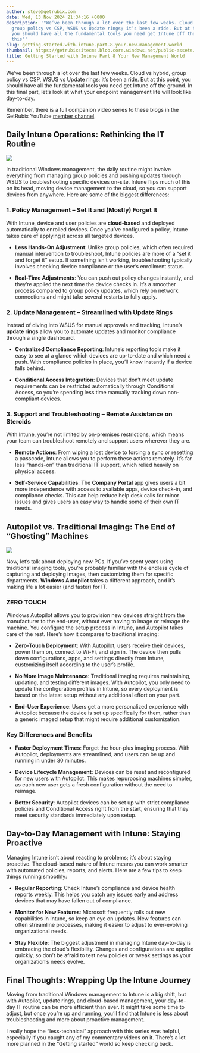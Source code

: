 ```yaml
---
author: steve@getrubix.com
date: Wed, 13 Nov 2024 21:34:16 +0000
description: '"We’ve been through a lot over the last few weeks. Cloud vs hybrid,
  group policy vs CSP, WSUS vs Update rings; it’s been a ride. But at this point,
  you should have all the fundamental tools you need get Intune off the ground. In
  this"'
slug: getting-started-with-intune-part-8-your-new-management-world
thumbnail: https://getrubixsitecms.blob.core.windows.net/public-assets/content/v1/thumbnails/getting-started-with-intune-part-8-your-new-management-world_thumbnail.jpg
title: Getting Started with Intune Part 8 Your New Management World
---
```


We’ve been through a lot over the last few weeks. Cloud vs hybrid, group policy vs CSP, WSUS vs Update rings; it’s been a ride. But at this point, you should have all the fundamental tools you need get Intune off the ground. In this final part, let’s look at what your endpoint management life will look like day-to-day.

Remember, there is a full companion video series to these blogs in the GetRubix YouTube [member channel](https://www.youtube.com/playlist?list=UUMOF6q8UjlE5AFO52ht-G_L6A).

Daily Intune Operations: Rethinking the IT Routine
--------------------------------------------------

![](https://getrubixsitecms.blob.core.windows.net/public-assets/content/v1/5dd365a31aa1fd743bc30b8e/92048788-a8c9-4b43-bcc8-7ff342d57e68/DALL%C2%B7E+2024-11-13+16.01.01+-+A+vibrant+image+illustrating+the+theme+of+changing+a+routine.+A+person+is+depicted+transitioning+from+a+busy%2C+repetitive+schedule+shown+on+the+left+si.png)

In traditional Windows management, the daily routine might involve everything from managing group policies and pushing updates through WSUS to troubleshooting specific devices on-site. Intune flips much of this on its head, moving device management to the cloud, so you can support devices from anywhere. Here are some of the biggest differences:

### 1\. Policy Management – Set It and (Mostly) Forget It

With Intune, device and user policies are **cloud-based** and deployed automatically to enrolled devices. Once you’ve configured a policy, Intune takes care of applying it across all targeted devices.

-   **Less Hands-On Adjustment**: Unlike group policies, which often required manual intervention to troubleshoot, Intune policies are more of a “set it and forget it” setup. If something isn’t working, troubleshooting typically involves checking device compliance or the user’s enrollment status.
    
-   **Real-Time Adjustments**: You can push out policy changes instantly, and they’re applied the next time the device checks in. It’s a smoother process compared to group policy updates, which rely on network connections and might take several restarts to fully apply.
    

### 2\. Update Management – Streamlined with Update Rings

Instead of diving into WSUS for manual approvals and tracking, Intune’s **update rings** allow you to automate updates and monitor compliance through a single dashboard.

-   **Centralized Compliance Reporting**: Intune’s reporting tools make it easy to see at a glance which devices are up-to-date and which need a push. With compliance policies in place, you’ll know instantly if a device falls behind.
    
-   **Conditional Access Integration**: Devices that don’t meet update requirements can be restricted automatically through Conditional Access, so you’re spending less time manually tracking down non-compliant devices.
    

### 3\. Support and Troubleshooting – Remote Assistance on Steroids

With Intune, you’re not limited by on-premises restrictions, which means your team can troubleshoot remotely and support users wherever they are.

-   **Remote Actions**: From wiping a lost device to forcing a sync or resetting a passcode, Intune allows you to perform these actions remotely. It’s far less “hands-on” than traditional IT support, which relied heavily on physical access.
    
-   **Self-Service Capabilities**: The **Company Portal** app gives users a bit more independence with access to available apps, device check-in, and compliance checks. This can help reduce help desk calls for minor issues and gives users an easy way to handle some of their own IT needs.
    

Autopilot vs. Traditional Imaging: The End of “Ghosting” Machines
-----------------------------------------------------------------

![](https://getrubixsitecms.blob.core.windows.net/public-assets/content/v1/5dd365a31aa1fd743bc30b8e/cb826878-7f0e-4fb3-ab26-c162a5a0b31c/crying.png)

Now, let’s talk about deploying new PCs. If you’ve spent years using traditional imaging tools, you’re probably familiar with the endless cycle of capturing and deploying images, then customizing them for specific departments. **Windows Autopilot** takes a different approach, and it’s making life a lot easier (and faster) for IT.

### ZERO TOUCH

Windows Autopilot allows you to provision new devices straight from the manufacturer to the end-user, without ever having to image or reimage the machine. You configure the setup process in Intune, and Autopilot takes care of the rest. Here’s how it compares to traditional imaging:

-   **Zero-Touch Deployment**: With Autopilot, users receive their devices, power them on, connect to Wi-Fi, and sign in. The device then pulls down configurations, apps, and settings directly from Intune, customizing itself according to the user’s profile.
    
-   **No More Image Maintenance**: Traditional imaging requires maintaining, updating, and testing different images. With Autopilot, you only need to update the configuration profiles in Intune, so every deployment is based on the latest setup without any additional effort on your part.
    
-   **End-User Experience**: Users get a more personalized experience with Autopilot because the device is set up specifically for them, rather than a generic imaged setup that might require additional customization.
    

### Key Differences and Benefits

-   **Faster Deployment Times**: Forget the hour-plus imaging process. With Autopilot, deployments are streamlined, and users can be up and running in under 30 minutes.
    
-   **Device Lifecycle Management**: Devices can be reset and reconfigured for new users with Autopilot. This makes repurposing machines simpler, as each new user gets a fresh configuration without the need to reimage.
    
-   **Better Security**: Autopilot devices can be set up with strict compliance policies and Conditional Access right from the start, ensuring that they meet security standards immediately upon setup.
    

Day-to-Day Management with Intune: Staying Proactive
----------------------------------------------------

Managing Intune isn’t about reacting to problems; it’s about staying proactive. The cloud-based nature of Intune means you can work smarter with automated policies, reports, and alerts. Here are a few tips to keep things running smoothly:

-   **Regular Reporting**: Check Intune’s compliance and device health reports weekly. This helps you catch any issues early and address devices that may have fallen out of compliance.
    
-   **Monitor for New Features**: Microsoft frequently rolls out new capabilities in Intune, so keep an eye on updates. New features can often streamline processes, making it easier to adjust to ever-evolving organizational needs.
    
-   **Stay Flexible**: The biggest adjustment in managing Intune day-to-day is embracing the cloud’s flexibility. Changes and configurations are applied quickly, so don’t be afraid to test new policies or tweak settings as your organization’s needs evolve.
    

Final Thoughts: Wrapping Up the Intune Journey
----------------------------------------------

Moving from traditional Windows management to Intune is a big shift, but with Autopilot, update rings, and cloud-based management, your day-to-day IT routine can be more efficient than ever. It might take some time to adjust, but once you’re up and running, you’ll find that Intune is less about troubleshooting and more about proactive management.

I really hope the “less-technical” approach with this series was helpful, especially if you caught any of my commentary videos on it. There’s a lot more planned in the “Getting started” world so keep checking back.